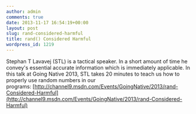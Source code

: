 ```yaml
---
author: admin
comments: true
date: 2013-11-17 16:54:19+00:00
layout: post
slug: rand-considered-harmful
title: rand() Considered Harmful
wordpress_id: 1219
---
```


Stephan T Lavavej (STL) is a tactical speaker. In a short amount of time he convey's essential accurate information which is immediately applicable. In this talk at Going Native 2013, STL takes 20 minutes to teach us how to properly use random numbers in our programs: [http://channel9.msdn.com/Events/GoingNative/2013/rand-Considered-Harmful](http://channel9.msdn.com/Events/GoingNative/2013/rand-Considered-Harmful)
